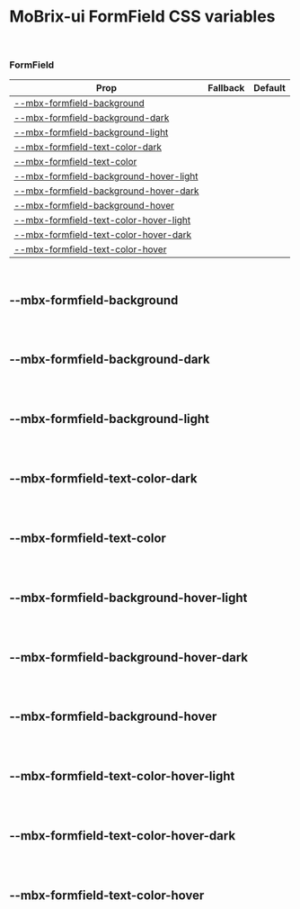 # MoBrix-ui FormField CSS variables

<br>

### FormField

| Prop                                                                            | Fallback | Default |
| ------------------------------------------------------------------------------- | -------- | ------- |
| [--mbx-formfield-background](#mbx-formfield-background)                         |          |         |
| [--mbx-formfield-background-dark](#mbx-formfield-background-dark)               |          |         |
| [--mbx-formfield-background-light](#mbx-formfield-background-light)             |          |         |
| [--mbx-formfield-text-color-dark](#mbx-formfield-text-color-dark)               |          |         |
| [--mbx-formfield-text-color](#mbx-formfield-text-color)                         |          |         |
| [--mbx-formfield-background-hover-light](#mbx-formfield-background-hover-light) |          |         |
| [--mbx-formfield-background-hover-dark](#mbx-formfield-background-hover-dark)   |          |         |
| [--mbx-formfield-background-hover](#mbx-formfield-background-hover)             |          |         |
| [--mbx-formfield-text-color-hover-light](#mbx-formfield-text-color-hover-light) |          |         |
| [--mbx-formfield-text-color-hover-dark](#mbx-formfield-text-color-hover-dark)   |          |         |
| [--mbx-formfield-text-color-hover](#mbx-formfield-text-color-hover)             |          |         |

<br>

## --mbx-formfield-background

<br>

<br>

## --mbx-formfield-background-dark

<br>

<br>

## --mbx-formfield-background-light

<br>

<br>

## --mbx-formfield-text-color-dark

<br>

<br>

## --mbx-formfield-text-color

<br>

<br>

## --mbx-formfield-background-hover-light

<br>

<br>

## --mbx-formfield-background-hover-dark

<br>

<br>

## --mbx-formfield-background-hover

<br>

<br>

## --mbx-formfield-text-color-hover-light

<br>

<br>

## --mbx-formfield-text-color-hover-dark

<br>

<br>

## --mbx-formfield-text-color-hover

<br>
